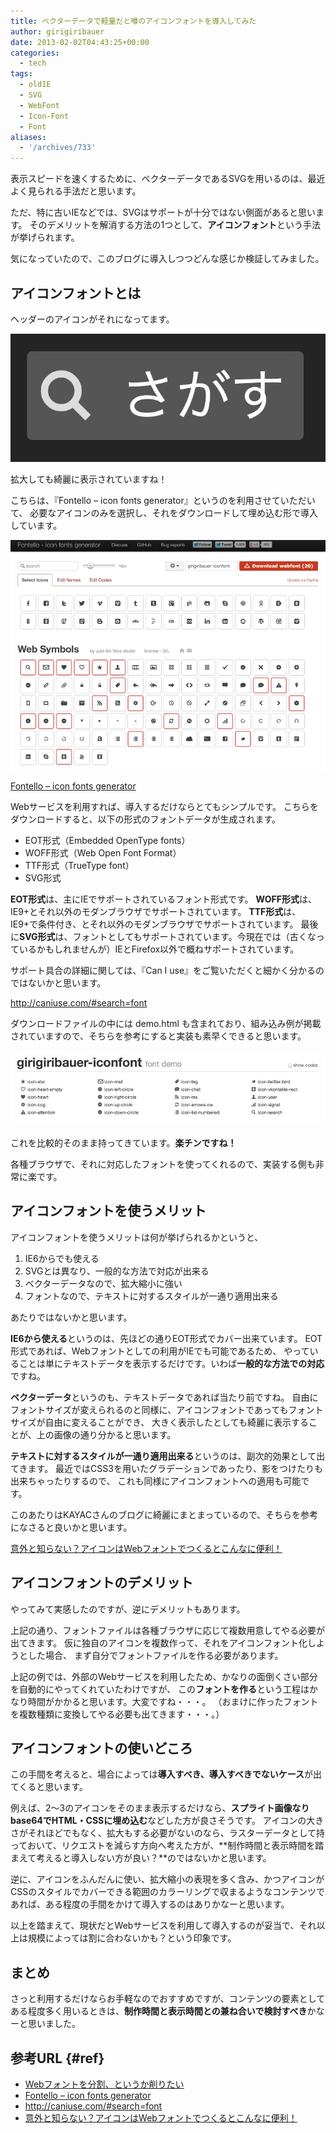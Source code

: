 ```yaml
---
title: ベクターデータで軽量だと噂のアイコンフォントを導入してみた
author: girigiribauer
date: 2013-02-02T04:43:25+00:00
categories:
  - tech
tags:
  - oldIE
  - SVG
  - WebFont
  - Icon-Font
  - Font
aliases:
  - '/archives/733'
---
```

表示スピードを速くするために、ベクターデータであるSVGを用いるのは、最近よく見られる手法だと思います。

ただ、特に古いIEなどでは、SVGはサポートが十分ではない側面があると思います。 そのデメリットを解消する方法の1つとして、**アイコンフォント**という手法が挙げられます。

気になっていたので、このブログに導入しつつどんな感じか検証してみました。

## アイコンフォントとは

ヘッダーのアイコンがそれになってます。

![](resource01.jpg)

拡大しても綺麗に表示されていますね！

こちらは、『Fontello &#8211; icon fonts generator』というのを利用させていただいて、 必要なアイコンのみを選択し、それをダウンロードして埋め込む形で導入しています。

![](resource02.jpg)

[Fontello &#8211; icon fonts generator][3]

Webサービスを利用すれば、導入するだけならとてもシンプルです。 こちらをダウンロードすると、以下の形式のフォントデータが生成されます。

  * EOT形式（Embedded OpenType fonts）
  * WOFF形式（Web Open Font Format）
  * TTF形式（TrueType font）
  * SVG形式

**EOT形式**は、主にIEでサポートされているフォント形式です。 **WOFF形式**は、IE9+とそれ以外のモダンブラウザでサポートされています。 **TTF形式**は、IE9+で条件付き、とそれ以外のモダンブラウザでサポートされています。 最後に**SVG形式**は、フォントとしてもサポートされています。今現在では（古くなっているかもしれませんが）IEとFirefox以外で概ねサポートされています。

サポート具合の詳細に関しては、『Can I use』をご覧いただくと細かく分かるのではないかと思います。

<http://caniuse.com/#search=font>

ダウンロードファイルの中には demo.html も含まれており、組み込み例が掲載されていますので、そちらを参考にすると実装も素早くできると思います。

![](resource03.jpg)

これを比較的そのまま持ってきています。**楽チンですね！**

各種ブラウザで、それに対応したフォントを使ってくれるので、実装する側も非常に楽です。

## アイコンフォントを使うメリット

アイコンフォントを使うメリットは何が挙げられるかというと、

  1. IE6からでも使える
  2. SVGとは異なり、一般的な方法で対応が出来る
  3. ベクターデータなので、拡大縮小に強い
  4. フォントなので、テキストに対するスタイルが一通り適用出来る

あたりではないかと思います。

**IE6から使える**というのは、先ほどの通りEOT形式でカバー出来ています。 EOT形式であれば、Webフォントとしての利用がIEでも可能であるため、 やっていることは単にテキストデータを表示するだけです。いわば**一般的な方法での対応**ですね。

**ベクターデータ**というのも、テキストデータであれば当たり前ですね。 自由にフォントサイズが変えられるのと同様に、アイコンフォントであってもフォントサイズが自由に変えることができ、 大きく表示したとしても綺麗に表示することが、上の画像の通り分かると思います。

**テキストに対するスタイルが一通り適用出来る**というのは、副次的効果として出てきます。 最近ではCSS3を用いたグラデーションであったり、影をつけたりも出来ちゃったりするので、 これも同様にアイコンフォントへの適用も可能です。

このあたりはKAYACさんのブログに綺麗にまとまっているので、そちらを参考になさると良いかと思います。

[意外と知らない？アイコンはWebフォントでつくるとこんなに便利！][5]

## アイコンフォントのデメリット

やってみて実感したのですが、逆にデメリットもあります。

上記の通り、フォントファイルは各種ブラウザに応じて複数用意してやる必要が出てきます。 仮に独自のアイコンを複数作って、それをアイコンフォント化しようとした場合、 まず自分でフォントファイルを作る必要があります。

上記の例では、外部のWebサービスを利用したため、かなりの面倒くさい部分を自動的にやってくれていたわけですが、 この**フォントを作る**という工程はかなり時間がかかると思います。大変ですね・・・。 （おまけに作ったフォントを複数種類に変換してやる必要も出てきます・・・。）

## アイコンフォントの使いどころ

この手間を考えると、場合によっては**導入すべき、導入すべきでないケース**が出てくると思います。

例えば、2〜3のアイコンをそのまま表示するだけなら、**スプライト画像なりbase64でHTML・CSSに埋め込む**などした方が良さそうです。 アイコンの大きさがそれほどでもなく、拡大もする必要がないのなら、ラスターデータとして持っておいて、リクエストを減らす方向へ考えた方が、**制作時間と表示時間を踏まえて考えると導入しない方が良い？**のではないかと思います。

逆に、アイコンをふんだんに使い、拡大縮小の表現を多く含み、かつアイコンがCSSのスタイルでカバーできる範囲のカラーリングで収まるようなコンテンツであれば、ある程度の手間をかけて導入するのはありかなーと思います。

以上を踏まえて、現状だとWebサービスを利用して導入するのが妥当で、それ以上は規模によっては割に合わないかも？という印象です。

## まとめ

さっと利用するだけならお手軽なのでおすすめですが、コンテンツの要素としてある程度多く用いるときは、**制作時間と表示時間との兼ね合いで検討すべき**かなーと思いました。

## 参考URL {#ref}

  * [Webフォントを分割、というか削りたい][6]
  * [Fontello &#8211; icon fonts generator][3]
  * <http://caniuse.com/#search=font>
  * [意外と知らない？アイコンはWebフォントでつくるとこんなに便利！][5]

 [3]: https://fontello.com/
 [5]: http://design.kayac.com/topics/2012/02/webFontIcons.php
 [6]: http://archiva.jp/web/html-css/webfont-trimed.html

